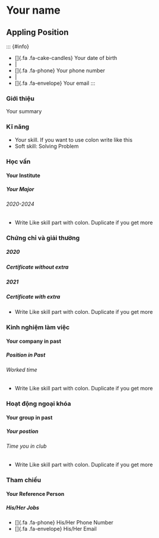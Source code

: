# Your name

## Appling Position

::: {#info}
- []{.fa .fa-cake-candles} Your date of birth
- \|
- []{.fa .fa-phone} Your phone number
- \|
- []{.fa .fa-envelope} Your email
:::

### Giới thiệu

Your summary

### Kĩ năng

- Your skill. If you want to use colon write like this
- Soft skill: Solving Problem

### Học vấn

#### Your Institute

##### Your Major

###### 2020-2024

- Write Like skill part with colon. Duplicate if you get more

### Chứng chỉ và giải thưởng

##### 2020

##### Certificate without extra


##### 2021

##### Certificate with extra

- Write Like skill part with colon. Duplicate if you get more


### Kinh nghiệm làm việc

#### Your company in past

##### Position in Past

###### Worked time

- Write Like skill part with colon. Duplicate if you get more


### Hoạt động ngoại khóa

#### Your group in past

##### Your postion

###### Time you in club

- Write Like skill part with colon. Duplicate if you get more


### Tham chiếu

#### Your Reference Person

##### His/Her Jobs

- []{.fa .fa-phone} His/Her Phone Number
- []{.fa .fa-envelope} His/Her Email
